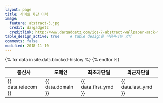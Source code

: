 ```yaml
---
layout: page
title: 사이트 차단 이력
image:
  feature: abstract-3.jpg
  credit: dargadgetz
  creditlink: http://www.dargadgetz.com/ios-7-abstract-wallpaper-pack-for-iphone-5-and-ipod-touch-retina/
table_design_active: true     # table design을 적용하라는 의미
comments: false
modified: 2018-11-10
---
```

<div>
<table id="dalt-table-17" class="dalt-table">
<thead>
  <tr>
    <th>통신사</th>
    <th>도메인</th>
    <th>최초차단일</th>
    <th>최근차단일</th>
  </tr>
</thead>
<tbody>
{% for data in site.data.blocked-history %}
  <tr>
    <td>{{ data.telecom }}</td><td>{{ data.domain }}</td><td>{{ data.first_ymd }}</td><td>{{ data.last_ymd }}</td>
  </tr>
{% endfor %}
</tbody>
</table>
</div>

